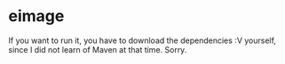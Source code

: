 # eimage

If you want to run it, you have to download the dependencies :V yourself, since I did not learn of Maven at that time. Sorry.
